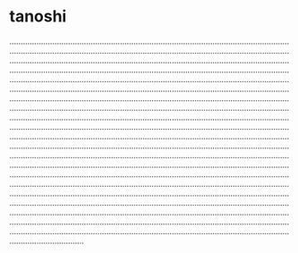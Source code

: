 # tanoshi
.............................................................................................................................................................................................................................................................................................................................................................................................................................................................................................................................................................................................................................................................................................................................................................................................................................................................................................................................................................................................................................................................................................................................................................................................................................................................................................................................................................................................................................................................................................................................................................................................................................................................................................................................................................................................................................................................................................................................................................................................................................................................................................................................................................................................................................................................................................................................................................................................................................................................................................................................................................................................................................................................................................................................................